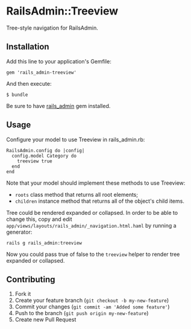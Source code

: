 # RailsAdmin::Treeview

Tree-style navigation for RailsAdmin.

## Installation

Add this line to your application's Gemfile:

    gem 'rails_admin-treeview'

And then execute:

    $ bundle

Be sure to have [rails_admin](https://github.com/sferik/rails_admin) gem installed.

## Usage

Configure your model to use Treeview in rails_admin.rb:

    RailsAdmin.config do |config|
      config.model Category do
        treeview true
      end
    end

Note that your model should implement these methods to use Treeview: 
* `roots` class method that returns all root elements;
* `children` instance method that returns all of the object's child items.

Tree could be rendered expanded or collapsed. In order to be able to
change this, copy and edit
`app/views/layouts/rails_admin/_navigation.html.haml` by running a
generator:

    rails g rails_admin:treeview

Now you could pass true of false to the `treeview` helper to render tree
expanded or collapsed.

## Contributing

1. Fork it
2. Create your feature branch (`git checkout -b my-new-feature`)
3. Commit your changes (`git commit -am 'Added some feature'`)
4. Push to the branch (`git push origin my-new-feature`)
5. Create new Pull Request
